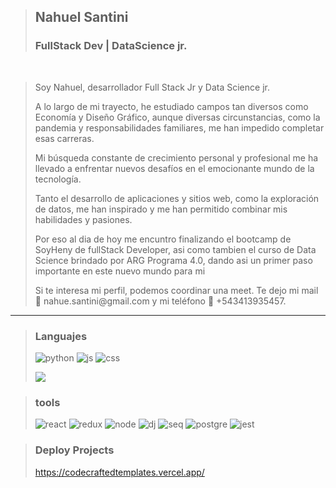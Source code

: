 ><h2>Nahuel Santini</h2>
><h3>FullStack Dev | DataScience jr.</h3>
<br>

>Soy Nahuel, desarrollador Full Stack Jr y Data Science jr.
><p>A lo largo de mi trayecto, he estudiado campos tan diversos como Economía y Diseño Gráfico, aunque diversas circunstancias, como la pandemia y responsabilidades familiares, me han impedido completar esas carreras. </p>
><p>Mi búsqueda constante de crecimiento personal y profesional me ha llevado a enfrentar nuevos desafíos en el emocionante mundo de la tecnología. </p>
><p>Tanto el desarrollo de aplicaciones y sitios web, como la exploración de datos, me han inspirado y me han permitido combinar mis habilidades y pasiones. </p>
><p>Por eso al dia de hoy me encuntro finalizando el bootcamp de SoyHeny de fullStack Developer, asi como tambien el curso de Data Science brindado por ARG Programa 4.0, dando asi un primer paso importante en este nuevo mundo para mi</p>
><p>Si te interesa mi perfil, podemos coordinar una meet. Te dejo mi mail 📧 nahue.santini@gmail.com y mi teléfono 📱 +543413935457.</p>
<hr>


><h3>Languajes</h3>
>
>![python](https://github.com/nahuelnob/nahuelnob/assets/114954864/d6521331-3dd9-44d2-843a-df486d6f7c4b)
>![js](https://github.com/nahuelnob/nahuelnob/assets/114954864/87de4b64-d027-4204-bd69-9e9c17d378c3)
>![css](https://github.com/nahuelnob/nahuelnob/assets/114954864/bd71a0f9-38e2-4383-a72d-e3862ba79e1b)
>
>![](https://github-readme-stats.vercel.app/api/top-langs/?username=nahuelnob)

><h3>tools</h3>
>
>![react](https://github.com/nahuelnob/nahuelnob/assets/114954864/d288f734-76e2-4296-89b1-0ea334582300)
>![redux](https://github.com/nahuelnob/nahuelnob/assets/114954864/26b0864b-5744-48da-b834-c4d6aede57a0)
>![node](https://github.com/nahuelnob/nahuelnob/assets/114954864/f3a96ea7-5e79-4de8-9aea-edc4da6486cf)
>![dj](https://github.com/nahuelnob/nahuelnob/assets/114954864/645ca9cd-a3be-4c6f-9166-b0410d5f7076)
>![seq](https://github.com/nahuelnob/nahuelnob/assets/114954864/5946a001-4ccc-4128-878c-f88644e6dd24)
>![postgre](https://github.com/nahuelnob/nahuelnob/assets/114954864/5b4a39bc-a3b8-40a6-a965-dabcd4e0bc4b)
>![jest](https://github.com/nahuelnob/nahuelnob/assets/114954864/d9b89803-0d98-4cfb-9635-5fd6846a284f)

><h3>Deploy Projects</h3>
>
>https://codecraftedtemplates.vercel.app/<br/>



  


